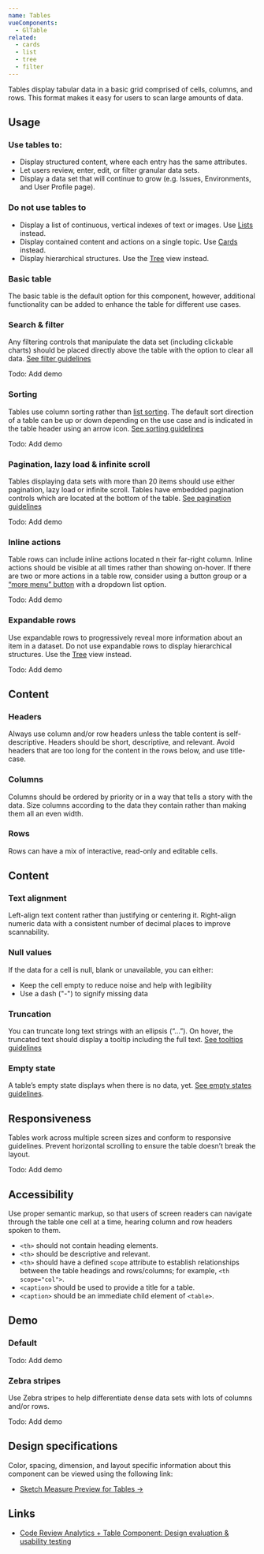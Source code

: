 ```yaml
---
name: Tables
vueComponents: 
  - GlTable
related:
  - cards
  - list
  - tree
  - filter
---
```


Tables display tabular data in a basic grid comprised of cells, columns, and rows. This format makes it easy for users to scan large amounts of data. 

## Usage

### Use tables to:

- Display structured content, where each entry has the same attributes.
- Let users review, enter, edit, or filter granular data sets.
- Display a data set that will continue to grow (e.g. Issues, Environments, and User Profile page).

### Do not use tables to

- Display a list of continuous, vertical indexes of text or images. Use [Lists](/components/list) instead.
- Display contained content and actions on a single topic. Use [Cards](/components/cards) instead.
- Display hierarchical structures. Use the [Tree](/components/tree) view instead.

### Basic table

The basic table is the default option for this component, however, additional functionality can be added to enhance the table for different use cases.

### Search & filter

Any filtering controls that manipulate the data set (including clickable charts) should be placed directly above the table with the option to clear all data. [See filter guidelines](https://design.gitlab.com/components/filter)

Todo: Add demo

### Sorting

Tables use column sorting rather than [list sorting](https://design.gitlab.com/components/sorting). The default sort direction of a table can be up or down depending on the use case and is indicated in the table header using an arrow icon. [See sorting guidelines](https://design.gitlab.com/components/sorting/)

Todo: Add demo

### Pagination, lazy load & infinite scroll

Tables displaying data sets with more than 20 items should use either pagination, lazy load or infinite scroll. Tables have embedded pagination controls which are located at the bottom of the table. [See pagination guidelines](https://design.gitlab.com/components/pagination)

Todo: Add demo

### Inline actions

Table rows can include inline actions located n their far-right column. Inline actions should be visible at all times rather than showing on-hover. If there are two or more actions in a table row, consider using a button group or a [“more menu” button](https://design.gitlab.com/components/button#ellipsis) with a dropdown list option.

Todo: Add demo

### Expandable rows

Use expandable rows to progressively reveal more information about an item in a dataset.  Do not use expandable rows to display hierarchical structures. Use the [Tree](https://design.gitlab.com/components/tree) view instead.

Todo: Add demo

## Content

### Headers

Always use column and/or row headers unless the table content is self-descriptive. Headers should be short, descriptive, and relevant. Avoid headers that are too long for the content in the rows below, and use title-case.

### Columns

Columns should be ordered by priority or in a way that tells a story with the data. Size columns according to the data they contain rather than making them all an even width. 

### Rows

Rows can have a mix of interactive, read-only and editable cells. 

## Content

### Text alignment

Left-align text content rather than justifying or centering it. Right-align numeric data with a consistent number of decimal places to improve scannability.

### Null values

If the data for a cell is null, blank or unavailable, you can either:

- Keep the cell empty to reduce noise and help with legibility
- Use a dash ("-") to signify missing data

### Truncation

You can truncate long text strings with an ellipsis (“…”). On hover, the truncated text should display a tooltip including the full text. [See tooltips guidelines](https://design.gitlab.com/components/tooltips)

### Empty state

A table’s empty state displays when there is no data, yet. [See empty states guidelines](/regions/empty-states).

## Responsiveness

Tables work across multiple screen sizes and conform to responsive guidelines. Prevent horizontal scrolling to ensure the table doesn’t break the layout. 

Todo: Add demo

## Accessibility

Use proper semantic markup, so that users of screen readers can navigate through the table one cell at a time, hearing column and row headers spoken to them.

- `<th>` should not contain heading elements.
- `<th>` should be descriptive and relevant.
- `<th>` should have a defined `scope` attribute to establish relationships between the table headings and rows/columns; for example, `<th scope="col">`.
- `<caption>` should be used to provide a title for a table.
- `<caption>` should be an immediate child element of `<table>`.

## Demo

### Default

Todo: Add demo

### Zebra stripes

Use Zebra stripes to help differentiate dense data sets with lots of columns and/or rows.

Todo: Add demo

## Design specifications

Color, spacing, dimension, and layout specific information about this component can be viewed using the following link:

- [Sketch Measure Preview for Tables →](https://gitlab-org.gitlab.io/gitlab-design/hosted/design-gitlab-specs/tables-spec-previews/)

## Links

- [Code Review Analytics + Table Component: Design evaluation & usability testing](https://gitlab.com/groups/gitlab-org/-/epics/2954)

